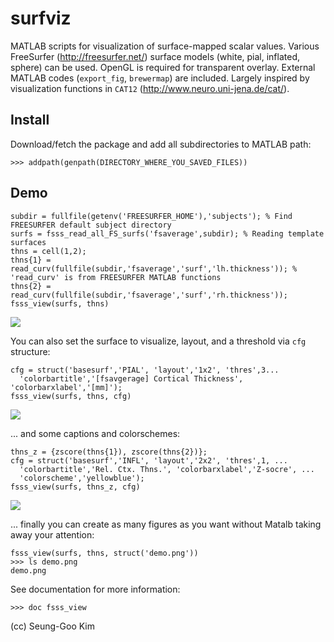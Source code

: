 # surfviz

MATLAB scripts for visualization of surface-mapped scalar values. Various FreeSurfer (http://freesurfer.net/) surface models (white, pial, inflated, sphere) can be used. OpenGL is required for transparent overlay. External MATLAB codes (`export_fig`, `brewermap`) are included. Largely inspired by visualization functions in `CAT12` (http://www.neuro.uni-jena.de/cat/).

## Install
Download/fetch the package and add all subdirectories to MATLAB path:
```
>>> addpath(genpath(DIRECTORY_WHERE_YOU_SAVED_FILES))
```

## Demo
```
subdir = fullfile(getenv('FREESURFER_HOME'),'subjects'); % Find FREESURFER default subject directory
surfs = fsss_read_all_FS_surfs('fsaverage',subdir); % Reading template surfaces
thns = cell(1,2);
thns{1} = read_curv(fullfile(subdir,'fsaverage','surf','lh.thickness')); % 'read_curv' is from FREESURFER MATLAB functions
thns{2} = read_curv(fullfile(subdir,'fsaverage','surf','rh.thickness'));
fsss_view(surfs, thns)
```
![](https://github.com/solleo/surfviz/blob/master/images/demo1.png)

You can also set the surface to visualize, layout, and a threshold via `cfg` structure:
```
cfg = struct('basesurf','PIAL', 'layout','1x2', 'thres',3...
  'colorbartitle','[fsavgerage] Cortical Thickness', 'colorbarxlabel','[mm]');
fsss_view(surfs, thns, cfg)
```
![](https://github.com/solleo/surfviz/blob/master/images/demo2.1.png)

... and some captions and colorschemes: 
```
thns_z = {zscore(thns{1}), zscore(thns{2})};
cfg = struct('basesurf','INFL', 'layout','2x2', 'thres',1, ...
  'colorbartitle','Rel. Ctx. Thns.', 'colorbarxlabel','Z-socre', ...
  'colorscheme','yellowblue');
fsss_view(surfs, thns_z, cfg)
```
![](https://github.com/solleo/surfviz/blob/master/images/demo4.1.png)

... finally you can create as many figures as you want without Matalb taking away your attention:
```
fsss_view(surfs, thns, struct('demo.png'))
>>> ls demo.png
demo.png
```

See documentation for more information:
```
>>> doc fsss_view
```

(cc) Seung-Goo Kim
